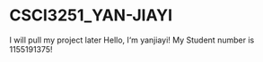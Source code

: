# CSCI3251_YAN-JIAYI
I will pull my project later
Hello, I‘m yanjiayi!
My Student number is 1155191375!

